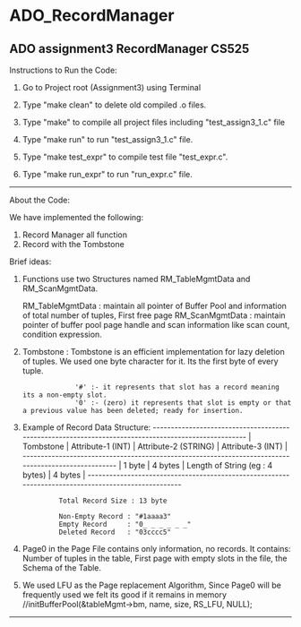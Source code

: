 # ADO_RecordManager
ADO assignment3 RecordManager CS525
-------------------------------------------------------------------------------------------------------------------------------------------------------------

Instructions to Run the Code:

1) Go to Project root (Assignment3) using Terminal 

2) Type "make clean" to delete old compiled .o files.

3) Type "make" to compile all project files including "test_assign3_1.c" file 

4) Type "make run" to run "test_assign3_1.c" file.

5) Type "make test_expr" to compile  test file "test_expr.c".

6) Type "make run_expr" to run "run_expr.c" file. 

------------------------------------------------------------------------------------------------------------------------------------------------------------

About the Code:

We have implemented the following:

1) Record Manager all function
2) Record with the Tombstone 

Brief ideas:

1) Functions use two Structures named RM_TableMgmtData and RM_ScanMgmtData. 
	
	RM_TableMgmtData : maintain all pointer of Buffer Pool and information of total number of tuples, First free page
	RM_ScanMgmtData  : maintain pointer of buffer pool page handle and scan information like scan count, condition expression.

2) Tombstone : Tombstone is an efficient implementation for lazy deletion of tuples. We used one byte character for it. Its the first byte of every tuple.
				
					'#' :- it represents that slot has a record meaning its a non-empty slot.
					'0' :- (zero) it represents that slot is empty or that a previous value has been deleted; ready for insertion.
					

3) Example of Record Data Structure: 
			----------------------------------------------------------------------------------------------------
			| Tombstone |	Attribute-1 (INT)  |	Attribute-2 (STRING)                 |	Attribute-3 (INT)  |
			----------------------------------------------------------------------------------------------------
			|	1 byte  | 		4 bytes		   |	  Length of String (eg : 4 bytes)    |        4 bytes      |
			----------------------------------------------------------------------------------------------------

				Total Record Size : 13 byte
				
				Non-Empty Record : "#1aaaa3"
				Empty Record     : "0_ _ _ _ _ _"
				Deleted Record   : "03cccc5" 

4) Page0 in the Page File contains only information, no records. 
	It contains: Number of tuples in the table, First page with empty slots in the file, the Schema of the Table.
					
5) We used LFU as the Page replacement Algorithm, Since Page0 will be frequently used we felt its good if it remains in memory
//initBufferPool(&tableMgmt->bm, name, size, RS_LFU, NULL);

----------------------------------------------------------------------------------------------------------------------------------------
